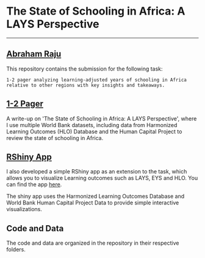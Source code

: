 

# The State of Schooling in Africa: A LAYS Perspective



---
[Abraham Raju](https://github.com/Abraham-newbie)
---



This repository contains the submission for the following task:

```
1-2 pager analyzing learning-adjusted years of schooling in Africa relative to other regions with key insights and takeaways. 

```
## [1-2 Pager](https://github.com/Abraham-newbie/oxford_submission/blob/main/RA_Oxford_Submission.pdf)

A write-up on 'The State of Schooling in Africa: A LAYS Perspective', where I use multiple World Bank datasets, including data from Harmonized Learning Outcomes (HLO) Database and the Human Capital Project to review the state of schooling in Africa.



## [RShiny App](https://econ-newbie.shinyapps.io/rshinyapp/)

I also developed a simple RShiny app as an extension to the task, which allows you to visualize Learning outcomes such as LAYS, EYS and HLO. You can find the app [here](https://econ-newbie.shinyapps.io/rshinyapp/).

The shiny app uses the Harmonized Learning Outcomes Database and World Bank Human Capital Project Data to provide simple interactive visualizations.



## Code and Data
The code and data are organized in the repository in their respective folders.


